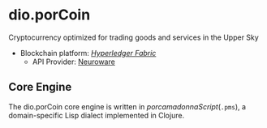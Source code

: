 # dio.porCoin
Cryptocurrency optimized for trading goods and services in the Upper Sky

* Blockchain platform: [_Hyperledger Fabric_](https://www.hyperledger.org/projects/fabric)
  - API Provider: [Neuroware](http://neuroware.io/)
  
## Core Engine
The dio.porCoin core engine is written in _porcamadonnaScript_(`.pms`), a domain-specific Lisp dialect implemented in Clojure. 
